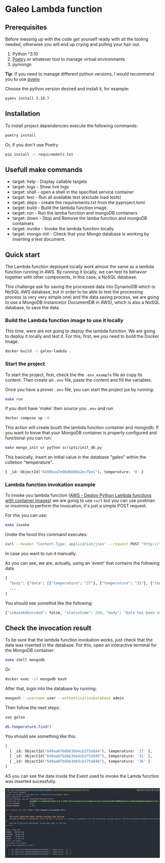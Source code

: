 # Galeo Lambda function

## Prerequisites

Before messing up with the code get yourself ready with all the tooling needed, otherwise you will end up crying and pulling your hair out.

1. Python ^3.10
2. [Poetry](https://python-poetry.org) or whatever tool to manage virtual environments
3. pymongo

__Tip__: If you need to manage different python versions, I would recommend you to use [pyenv](https://github.com/pyenv/pyenv) 

Choose the python version desired and install it, for example:
```bash
pyenv install 3.10.7
```

## Installation

To install project dependencies execute the following commands:

```bash
poetry install
```

Or, if you don't use Poetry

```bash
pip install -r requirements.txt
```

## Usefull make commands
- target: help - Display callable targets
- target: logs - Show live logs
- target: shell <service> - open a shell in the specified service container
- target: test - Run all available test (exclude load tests)
- target: deps - create the requirements.txt from the pyproject.toml
- target: build - Build the lambda function image.
- target: run - Run the lamba function and mongoDB containers
- target: down - Stop and Remove the lamba function and mongoDB containers
- target: invoke - Invoke the lambda function locally.
- target: mongo-init - Check that your Mongo database is working by inserting a test document.

## Quick start

The Lambda function deployed locally work almost the same as a lambda function running in AWS. 
By running it locally, we can test its behavior together with other components, in this case, a NoSQL database. 

This challenge ask for saving the processed data into DynamoDB which is NoSQL AWS database, but in order to be able to test the processing process (a very very simple one) and the data saving process, we are going to use a MongoDB instance(or DocumentDB in AWS), which is also a NoSQL database, to save the data.

### Build the Lambda function image to use it locally

This time, were are not going to deploy the lambda function. We are going
to deploy it locally and test it. For this, first, we you need to build the Docker image.

```bash
docker build -t galeo-lambda .
```

### Start the project

To start the project, first, check the the `.env_example` file an copy its content. Then create an `.env` file, paste the content and fill the variables.

Once you have a prover `.env` file, you can start the project jus by running:

```bash
make run
```

if you dont have 'make' then source you `.env` and run 
```bash
docker compose up -d 
```

This action will create bouth the lambda function container and mongodb.
If you want to know that your MongoDB container is properly configured and functional you can run:

```bash
make mongo_init or python scripts/init_db.py
```

This basically, insert an initial value in the database "galeo" within the colletion "temperature".

```python 
{ _id: ObjectId("6499baa7e98d6080a2ecfbe1"), temperature: '0' }
```

### Lambda function invokation example


To invoke you lambda function ([AWS - Deploy Python Lambda functions with container images](https://docs.aws.amazon.com/lambda/latest/dg/python-image.html#python-alt-test)) we are gonig to use `curl` but you can use postman or insomnia to perform the invocation, it's just a simple POST request.

For this you can use:

```bash
make invoke
```

Under the hood this command executes:

```bash
curl --header "Content-Type: application/json" --request POST "http://localhost:9000/2015-03-31/functions/function/invocations" --data @events/event.json
```
In case you want to run it manually. 

As you can see, we are, actually, using an 'event' that contains the following data

```python
{
  "body": {"data": [{"temperature": "27"}, {"temperature": "31"}, {"temperature": "36"}]},
  ...
}
```

You should see somethid like the following:
```python
{"isBase64Encoded": false, "statusCode": 200, "body": "Data has been successfully processed and saved.", "headers": {"content-type": "application/json"}}
```

## Check the invocation result

To be sure that the lambda function invokation works, just check that the data was inserted in the database. For this, open an interactive terminal for the MongoDB container:

```bash
make shell mongodb
```
Or 
```bash
docker exec -it mongodb bash
```

After that, login into the database by running:

```bash
mongosh --username user --authenticationDatabase admin
```
Then follow the next steps:

```bash
use galeo
```

```bash
db.temperature.find()
```

You should see something like this:

```python
[
  { _id: ObjectId("649aa07bdb63b64cb375dd44"), temperature: '27' },
  { _id: ObjectId("649aa07bdb63b64cb375dd45"), temperature: '31' },
  { _id: ObjectId("649aa07bdb63b64cb375dd46"), temperature: '36' }
]
```

AS you can see the data inside the Event used to invoke the Lamda function was inserted sucessfully.

![](images/results.png)



